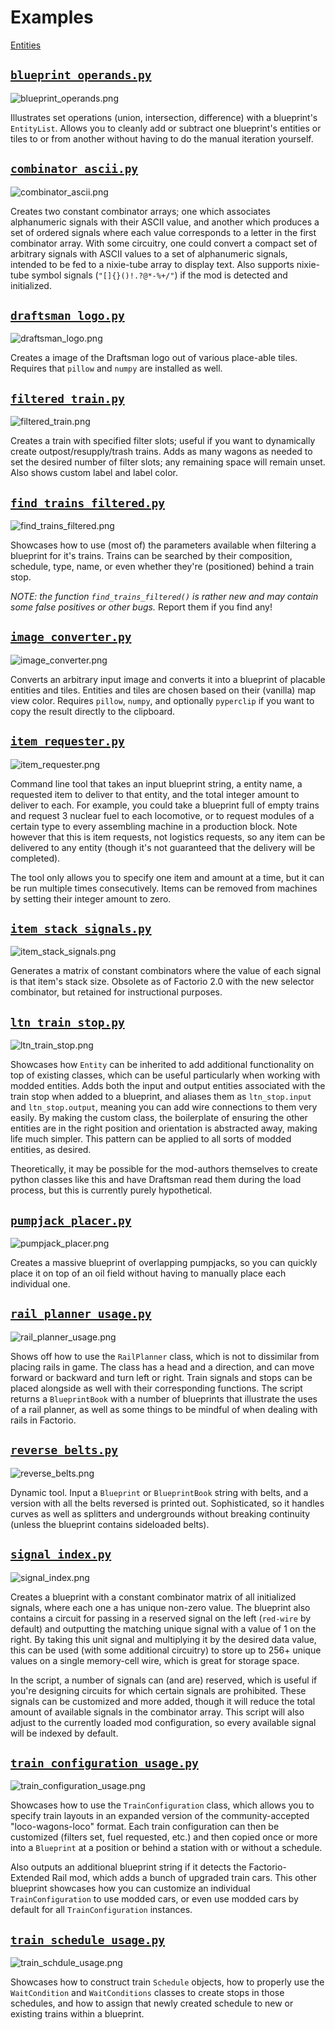 # Examples

[Entities](entities/)

## [`blueprint_operands.py`](blueprint_operands.py)

![blueprint_operands.png](images/blueprint_operands.png)

Illustrates set operations (union, intersection, difference) with a blueprint's `EntityList`. Allows you to cleanly add or subtract one blueprint's entities or tiles to or from another without having to do the manual iteration yourself.

## [`combinator_ascii.py`](combinator_ascii.py)

![combinator_ascii.png](images/combinator_ascii.png)

Creates two constant combinator arrays; one which associates alphanumeric signals with their ASCII value, and another which produces a set of ordered signals where each value corresponds to a letter in the first combinator array. With some circuitry, one could convert a compact set of arbitrary signals with ASCII values to a set of alphanumeric signals, intended to be fed to a nixie-tube array to display text. Also supports nixie-tube symbol signals (`"[]{}()!.?@*-%+/"`) if the mod is detected and initialized.

## [`draftsman_logo.py`](draftsman_logo.py)

![draftsman_logo.png](images/draftsman_logo.png)

Creates a image of the Draftsman logo out of various place-able tiles. Requires that `pillow` and `numpy` are installed as well.

## [`filtered_train.py`](filtered_train.py)

![filtered_train.png](images/filtered_train.png)

Creates a train with specified filter slots; useful if you want to dynamically create outpost/resupply/trash trains. Adds as many wagons as needed to set the desired number of filter slots; any remaining space will remain unset. Also shows custom label and label color.

## [`find_trains_filtered.py`](find_trains_filtered.py)

![find_trains_filtered.png](images/find_trains_filtered.png)

Showcases how to use (most of) the parameters available when filtering a blueprint for it's trains. Trains can be searched by their composition, schedule, type, name, or even whether they're (positioned) behind a train stop.

*NOTE: the function `find_trains_filtered()` is rather new and may contain some false positives or other bugs.* Report them if you find any!

## [`image_converter.py`](image_converter.py)

![image_converter.png](images/image_converter.png)

Converts an arbitrary input image and converts it into a blueprint of placable entities and tiles. Entities and tiles are chosen based on their (vanilla) map view color. Requires `pillow`, `numpy`, and optionally `pyperclip` if you want to copy the result directly to the clipboard.

## [`item_requester.py`](item_requester.py)

![item_requester.png](images/item_requester.png)

Command line tool that takes an input blueprint string, a entity name, a requested item to deliver to that entity, and the total integer amount to deliver to each. For example, you could take a blueprint full of empty trains and request 3 nuclear fuel to each locomotive, or to request modules of a certain type to every assembling machine in a production block. Note however that this is item requests, not logistics requests, so any item can be delivered to any entity (though it's not guaranteed that the delivery will be completed).

The tool only allows you to specify one item and amount at a time, but it can be run multiple times consecutively. Items can be removed from machines by setting their integer amount to zero.

## [`item_stack_signals.py`](item_stack_signals.py)

![item_stack_signals.png](images/item_stack_signals.png)

Generates a matrix of constant combinators where the value of each signal is that item's stack size. Obsolete as of Factorio 2.0 with the new selector combinator, but retained for instructional purposes.

## [`ltn_train_stop.py`](ltn_train_stop.py)

![ltn_train_stop.png](images/ltn_train_stop.png)

Showcases how `Entity` can be inherited to add additional functionality on top of existing classes, which can be useful particularly when working with modded entities. Adds both the
input and output entities associated with the train stop when added to a blueprint, and aliases them as `ltn_stop.input` and `ltn_stop.output`, meaning you can add wire connections to them very easily. By making the custom class, the boilerplate of ensuring the other entities are in the right position and orientation is abstracted away, making life much simpler. This pattern can be applied to all sorts of modded entities, as desired.

Theoretically, it may be possible for the mod-authors themselves to create python classes like this and have Draftsman read them during the load process, but this is currently purely hypothetical.

## [`pumpjack_placer.py`](pumpjack_placer.py)

![pumpjack_placer.png](images/pumpjack_placer.png)

Creates a massive blueprint of overlapping pumpjacks, so you can quickly place it on top of an oil field without having to manually place each individual one.

## [`rail_planner_usage.py`](rail_planner_usage.py)

![rail_planner_usage.png](images/rail_planner_usage.png)

Shows off how to use the `RailPlanner` class, which is not to dissimilar from placing rails in game. The class has a head and a direction, and can move forward or backward and turn left or right. Train signals and stops can be placed alongside as well with their corresponding functions. The script returns a `BlueprintBook` with a number of blueprints that illustrate the uses of a rail planner, as well as some things to be mindful of when dealing with rails in Factorio.

## [`reverse_belts.py`](reverse_belts.py)

![reverse_belts.png](images/reverse_belts.png)

Dynamic tool. Input a `Blueprint` or `BlueprintBook` string with belts, and a version with all the belts reversed is printed out. Sophisticated, so it handles curves as well as splitters and undergrounds without breaking continuity (unless the blueprint contains sideloaded belts).

## [`signal_index.py`](signal_index.py)

![signal_index.png](images/signal_index.png)

Creates a blueprint with a constant combinator matrix of all initialized signals, where each one a has unique non-zero value. The blueprint also contains a circuit for passing in a reserved signal on the left (`red-wire` by default) and outputting the matching unique signal with a value of 1 on the right. By taking this unit signal and multiplying it by the desired data value, this can be used (with some additional circuitry) to store up to 256+ unique values on a single memory-cell wire, which is great for storage space.

In the script, a number of signals can (and are) reserved, which is useful if you're designing circuits for which certain signals are prohibited. These signals can be customized and more added, though it will reduce the total amount of available signals in the combinator array. This script will also adjust to the currently loaded mod configuration, so every available signal will be indexed by default.

## [`train_configuration_usage.py`](train_configuration_usate.py)

![train_configuration_usage.png](images/train_configuration_usage.png)

Showcases how to use the `TrainConfiguration` class, which allows you to specify train layouts in an expanded version of the community-accepted "loco-wagons-loco" format. Each train configuration can then be customized (filters set, fuel requested, etc.) and then copied once or more into a `Blueprint` at a position or behind a station with or without a schedule.

Also outputs an additional blueprint string if it detects the Factorio-Extended Rail mod, which adds a bunch of upgraded train cars. This other blueprint showcases how you can customize an individual `TrainConfiguration` to use modded cars, or even use modded cars by default for all `TrainConfiguration` instances.

## [`train_schedule_usage.py`](train_schedule_usage.py)

![train_schdule_usage.png](images/train_schedule_usage.png)

Showcases how to construct train `Schedule` objects, how to properly use the `WaitCondition` and `WaitConditions` classes to create stops in those schedules, and how to assign that newly created schedule to new or existing trains within a blueprint.
